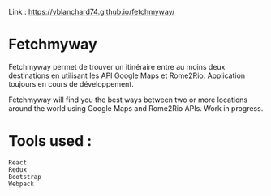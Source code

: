 Link : https://vblanchard74.github.io/fetchmyway/

# Fetchmyway

Fetchmyway permet de trouver un itinéraire entre au moins deux destinations en utilisant les API Google Maps et Rome2Rio. Application toujours en cours de développement.

Fetchmyway will find you the best ways between two or more locations around the world using Google Maps and Rome2Rio APIs. Work in progress.

# Tools used :
    React
    Redux
    Bootstrap
    Webpack
